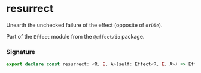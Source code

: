# resurrect

Unearth the unchecked failure of the effect (opposite of `orDie`).

Part of the `Effect` module from the `@effect/io` package.

### Signature

```typescript
export declare const resurrect: <R, E, A>(self: Effect<R, E, A>) => Effect<R, unknown, A>
```
